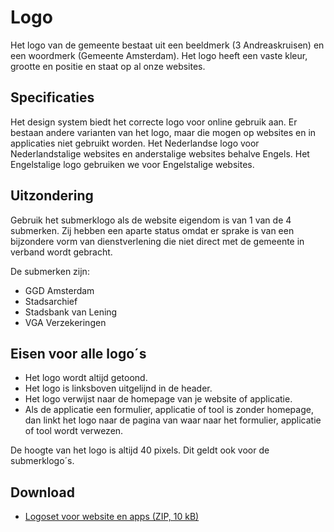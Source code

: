 # Logo

Het logo van de gemeente bestaat uit een beeldmerk (3 Andreaskruisen) en een woordmerk (Gemeente Amsterdam).
Het logo heeft een vaste kleur, grootte en positie en staat op al onze websites.

## Specificaties

Het design system biedt het correcte logo voor online gebruik aan.
Er bestaan andere varianten van het logo, maar die mogen op websites en in applicaties niet gebruikt worden.
Het Nederlandse logo voor Nederlandstalige websites en anderstalige websites behalve Engels.
Het Engelstalige logo gebruiken we voor Engelstalige websites.

## Uitzondering

Gebruik het submerklogo als de website eigendom is van 1 van de 4 submerken.
Zij hebben een aparte status omdat er sprake is van een bijzondere vorm van dienstverlening die niet direct met de gemeente in verband wordt gebracht.

De submerken zijn:

- GGD Amsterdam
- Stadsarchief
- Stadsbank van Lening
- VGA Verzekeringen

## Eisen voor alle logo´s

- Het logo wordt altijd getoond.
- Het logo is linksboven uitgelijnd in de header.
- Het logo verwijst naar de homepage van je website of applicatie.
- Als de applicatie een formulier, applicatie of tool is zonder homepage, dan linkt het logo naar de pagina van waar naar het formulier, applicatie of tool wordt verwezen.

De hoogte van het logo is altijd 40 pixels. Dit geldt ook voor de submerklogo´s.

## Download

- [Logoset voor website en apps (ZIP, 10 kB)](https://assets.amsterdam.nl/publish/pages/1007650/logoset_voor_websites_en_apps.zip)
